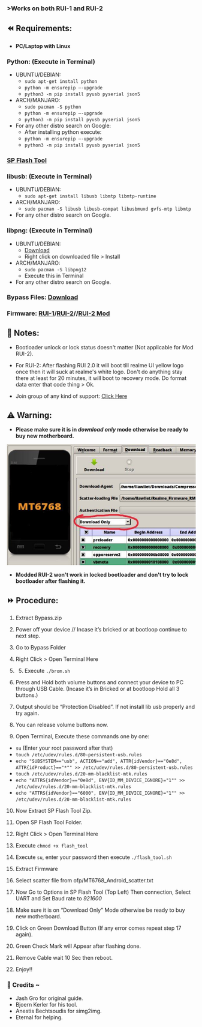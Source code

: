 ### >Works on both RUI-1 and RUI-2
## ⏪ Requirements:
- **PC/Laptop with Linux**

### **Python: (Execute in Terminal)**
- UBUNTU/DEBIAN:
  - `sudo apt-get install python`
  - `python -m ensurepip –-upgrade`
  - `python3 -m pip install pyusb pyserial json5`
- ARCH/MANJARO:
  - `sudo pacman -S python`
  - `python -m ensurepip –-upgrade`
  - `python3 -m pip install pyusb pyserial json5`
- For any other distro search on Google:
  - After installing python execute:
  - `python -m ensurepip –-upgrade`
  - `python3 -m pip install pyusb pyserial json5`

### [**SP Flash Tool**](https://spflashtool.com/download/)

### **libusb: (Execute in Terminal)**
- UBUNTU/DEBIAN:
  - `sudo apt-get install libusb libmtp libmtp-runtime`
- ARCH/MANJARO:
  - `sudo pacman -S libusb libusb-compat libusbmuxd gvfs-mtp libmtp`
- For any other distro search on Google.

### **libpng: (Execute in Terminal)**
- UBUNTU/DEBIAN:
  - [Download](http://launchpadlibrarian.net/233197129/libpng12-0_1.2.54-1ubuntu1_amd64.deb)
  - Right click on downloaded file > Install
- ARCH/MANJARO:
  -  `sudo pacman -S libpng12`
  -  Execute this in Terminal
- For any other distro search on Google.

### **Bypass Files:** [**Download**](https://drive.google.com/uc?id=1cIVcoSzGCSeDDxC0Qwv5FeNeJUuruzYu&export=download)

### **Firmware:** [**RUI-1**](https://caplevi.sayeed.workers.dev/0:/Bot%20Mirror/RMX2191_11_A.23-spft.7z)**/**[**RUI-2**](https://www.mediafire.com/file/du4d4rtheogjqf8/Realme_Firmware_C.18_RMX2193.zip/file)**//**[**RUI-2 Mod**](https://t.me/Realme_Narzo_20/407)

## 📝 Notes:
- Bootloader unlock or lock status doesn't matter (Not applicable for Mod RUI-2).

- For RUI-2: After flashing RUI 2.0 it will boot till realme UI yellow logo once then it will suck at realme's white logo. Don't do anything stay there at least for 20 minutes, it will boot to recovery mode. Do format data enter that code thing > Ok.

- Join group of any kind of support: [Click Here](https://telegram.dog/realme_narzo_20_group)
## ⚠️ Warning:
- **Please make sure it is in _download only_ mode otherwise be ready to buy new motherboard.**

![Important Image](Important_Linux.jpg)

- **Modded RUI-2 won't work in locked bootloader and don't try to lock bootloader after flashing it.**
## ⏩ Procedure:
1. Extract Bypass.zip

2. Power off your device // Incase it’s bricked or at
bootloop continue to next step.

3. Go to Bypass Folder

4. Right Click > Open Terminal Here

5. 5) Execute `./brom.sh`

6. Press and Hold both volume buttons and connect your
device to PC through USB Cable. (Incase it’s in Bricked or
at bootloop Hold all 3 buttons.)

7. Output should be “Protection Disabled”. If not install
lib usb properly and try again.

8. You can release volume buttons now.

9. Open Terminal, Execute these commands one by one:
- `su` (Enter your root password after that)
- `touch /etc/udev/rules.d/80-persistent-usb.rules`
- ```echo "SUBSYSTEM=="usb", ACTION=="add", ATTR{idVendor}=="0e8d", ATTR{idProduct}=="*"" >> /etc/udev/rules.d/80-persistent-usb.rules```
- `touch /etc/udev/rules.d/20-mm-blacklist-mtk.rules`
- ```echo "ATTRS{idVendor}=="0e8d", ENV{ID_MM_DEVICE_IGNORE}="1"" >> /etc/udev/rules.d/20-mm-blacklist-mtk.rules```
- ```echo "ATTRS{idVendor}=="6000", ENV{ID_MM_DEVICE_IGNORE}="1"" >> /etc/udev/rules.d/20-mm-blacklist-mtk.rules```

10. Now Extract SP Flash Tool Zip.

11. Open SP Flash Tool Folder.

12. Right Click > Open Terminal Here

13. Execute `chmod +x flash_tool`

14. Execute `su`, enter your password then execute `./flash_tool.sh`

15. Extract Firmware

16. Select scatter file from ofp/MT6768_Android_scatter.txt

17. Now Go to Options in SP Flash Tool (Top Left) Then connection, Select UART and Set Baud rate to *921600*

18. Make sure it is on “Download Only” Mode otherwise be ready to buy new motherboard.

19. Click on Green Download Button (If any error comes repeat step 17 again).

20. Green Check Mark will Appear after flashing done.

21. Remove Cable wait 10 Sec then reboot.

22. Enjoy!!

### 👤 Credits ~
- Jash Gro for original guide.
- Bjoern Kerler for his tool.
- Anestis Bechtsoudis for simg2img.
- Eternal for helping.
